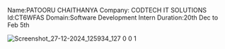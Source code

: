 Name:PATOORU CHAITHANYA
Company: CODTECH IT SOLUTIONS 
Id:CT6WFAS
Domain:Software Development Intern 
Duration:20th Dec to Feb 5th

![Screenshot_27-12-2024_125934_127 0 0 1](https://github.com/user-attachments/assets/8f2736a0-d0a7-4470-98b4-a3d2f4333139)
